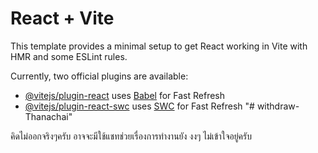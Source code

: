 # React + Vite

This template provides a minimal setup to get React working in Vite with HMR and some ESLint rules.

Currently, two official plugins are available:

- [@vitejs/plugin-react](https://github.com/vitejs/vite-plugin-react/blob/main/packages/plugin-react/README.md) uses [Babel](https://babeljs.io/) for Fast Refresh
- [@vitejs/plugin-react-swc](https://github.com/vitejs/vite-plugin-react-swc) uses [SWC](https://swc.rs/) for Fast Refresh
"# withdraw-Thanachai" 

คิดไม่ออกจริงๆครับ อาจจะมีใช้แชทช่วยเรื่องการทำงานยัง งงๆ ไม่เข้าใจอยู่ครับ
